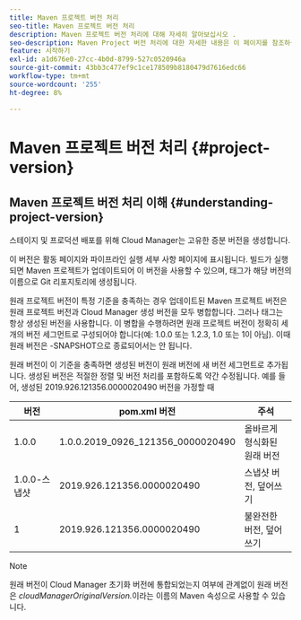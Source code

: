 ```yaml
---
title: Maven 프로젝트 버전 처리
seo-title: Maven 프로젝트 버전 처리
description: Maven 프로젝트 버전 처리에 대해 자세히 알아보십시오 .
seo-description: Maven Project 버전 처리에 대한 자세한 내용은 이 페이지를 참조하십시오.
feature: 시작하기
exl-id: a1d676e0-27cc-4b0d-8799-527c0520946a
source-git-commit: 43bb3c477ef9c1ce178509b8180479d7616edc66
workflow-type: tm+mt
source-wordcount: '255'
ht-degree: 8%

---
```


# Maven 프로젝트 버전 처리 {#project-version}

## Maven 프로젝트 버전 처리 이해 {#understanding-project-version}

스테이지 및 프로덕션 배포를 위해 Cloud Manager는 고유한 증분 버전을 생성합니다.

이 버전은 활동 페이지와 파이프라인 실행 세부 사항 페이지에 표시됩니다. 빌드가 실행되면 Maven 프로젝트가 업데이트되어 이 버전을 사용할 수 있으며, 태그가 해당 버전의 이름으로 Git 리포지토리에 생성됩니다.

원래 프로젝트 버전이 특정 기준을 충족하는 경우 업데이트된 Maven 프로젝트 버전은 원래 프로젝트 버전과 Cloud Manager 생성 버전을 모두 병합합니다. 그러나 태그는 항상 생성된 버전을 사용합니다. 이 병합을 수행하려면 원래 프로젝트 버전이 정확히 세 개의 버전 세그먼트로 구성되어야 합니다(예: 1.0.0 또는 1.2.3, 1.0 또는 1이 아님). 이때 원래 버전은 -SNAPSHOT으로 종료되어서는 안 됩니다.

원래 버전이 이 기준을 충족하면 생성된 버전이 원래 버전에 새 버전 세그먼트로 추가됩니다. 생성된 버전은 적절한 정렬 및 버전 처리를 포함하도록 약간 수정됩니다. 예를 들어, 생성된 2019.926.121356.0000020490 버전을 가정할 때

| **버전** | **pom.xml 버전** | **주석** |
|---|---|---|
| 1.0.0 | 1.0.0.2019_0926_121356_0000020490 | 올바르게 형식화된 원래 버전 |
| 1.0.0-스냅샷 | 2019.926.121356.0000020490 | 스냅샷 버전, 덮어쓰기 |
| 1 | 2019.926.121356.0000020490 | 불완전한 버전, 덮어쓰기 |

>[!NOTE]
>
>원래 버전이 Cloud Manager 초기화 버전에 통합되었는지 여부에 관계없이 원래 버전은 *cloudManagerOriginalVersion.*&#x200B;이라는 이름의 Maven 속성으로 사용할 수 있습니다.

